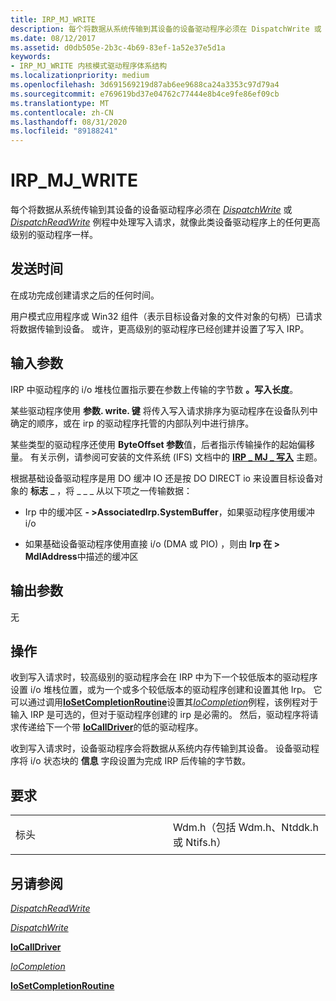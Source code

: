 ```yaml
---
title: IRP_MJ_WRITE
description: 每个将数据从系统传输到其设备的设备驱动程序必须在 DispatchWrite 或 DispatchReadWrite 例程中处理写入请求，就像此类设备驱动程序上的任何更高级别的驱动程序一样。
ms.date: 08/12/2017
ms.assetid: d0db505e-2b3c-4b69-83ef-1a52e37e5d1a
keywords:
- IRP_MJ_WRITE 内核模式驱动程序体系结构
ms.localizationpriority: medium
ms.openlocfilehash: 3d691569219d87ab6ee9688ca24a3353c97d79a4
ms.sourcegitcommit: e769619bd37e04762c77444e8b4ce9fe86ef09cb
ms.translationtype: MT
ms.contentlocale: zh-CN
ms.lasthandoff: 08/31/2020
ms.locfileid: "89188241"
---
```

# <a name="irp_mj_write"></a>IRP\_MJ\_WRITE


每个将数据从系统传输到其设备的设备驱动程序必须在 [*DispatchWrite*](./dispatchread--dispatchwrite--and-dispatchreadwrite-routines.md) 或 [*DispatchReadWrite*](./dispatchread--dispatchwrite--and-dispatchreadwrite-routines.md) 例程中处理写入请求，就像此类设备驱动程序上的任何更高级别的驱动程序一样。

<a name="when-sent"></a>发送时间
---------

在成功完成创建请求之后的任何时间。

用户模式应用程序或 Win32 组件（表示目标设备对象的文件对象的句柄）已请求将数据传输到设备。 或许，更高级别的驱动程序已经创建并设置了写入 IRP。

## <a name="input-parameters"></a>输入参数


IRP 中驱动程序的 i/o 堆栈位置指示要在参数上传输的字节数 **。写入长度**。

某些驱动程序使用 **参数. write. 键** 将传入写入请求排序为驱动程序在设备队列中确定的顺序，或在 irp 的驱动程序托管的内部队列中进行排序。

某些类型的驱动程序还使用 **ByteOffset 参数**值，后者指示传输操作的起始偏移量。 有关示例，请参阅可安装的文件系统 (IFS) 文档中的 [**IRP \_ MJ \_ 写入**](../ifs/irp-mj-write.md) 主题。

根据基础设备驱动程序是用 DO 缓冲 IO 还是按 DO DIRECT io 来设置目标设备对象的 **标志** \_ ，将 \_ \_ \_ 从以下项之一传输数据：

-   Irp 中的缓冲区 **- &gt;AssociatedIrp.SystemBuffer**，如果驱动程序使用缓冲 i/o

-   如果基础设备驱动程序使用直接 i/o (DMA 或 PIO) ，则由 **Irp 在 &gt; MdlAddress**中描述的缓冲区

## <a name="output-parameters"></a>输出参数


无

<a name="operation"></a>操作
---------

收到写入请求时，较高级别的驱动程序会在 IRP 中为下一个较低版本的驱动程序设置 i/o 堆栈位置，或为一个或多个较低版本的驱动程序创建和设置其他 Irp。 它可以通过调用[**IoSetCompletionRoutine**](/windows-hardware/drivers/ddi/wdm/nf-wdm-iosetcompletionroutine)设置其[*IoCompletion*](/windows-hardware/drivers/ddi/wdm/nc-wdm-io_completion_routine)例程，该例程对于输入 IRP 是可选的，但对于驱动程序创建的 irp 是必需的。 然后，驱动程序将请求传递给下一个带 [**IoCallDriver**](/windows-hardware/drivers/ddi/wdm/nf-wdm-iocalldriver)的低的驱动程序。

收到写入请求时，设备驱动程序会将数据从系统内存传输到其设备。 设备驱动程序将 i/o 状态块的 **信息** 字段设置为完成 IRP 后传输的字节数。

<a name="requirements"></a>要求
------------

<table>
<colgroup>
<col width="50%" />
<col width="50%" />
</colgroup>
<tbody>
<tr class="odd">
<td><p>标头</p></td>
<td>Wdm.h（包括 Wdm.h、Ntddk.h 或 Ntifs.h）</td>
</tr>
</tbody>
</table>

## <a name="see-also"></a>另请参阅


[*DispatchReadWrite*](/windows-hardware/drivers/ddi/wdm/nc-wdm-driver_dispatch)

[*DispatchWrite*](/windows-hardware/drivers/ddi/wdm/nc-wdm-driver_dispatch)

[**IoCallDriver**](/windows-hardware/drivers/ddi/wdm/nf-wdm-iocalldriver)

[*IoCompletion*](/windows-hardware/drivers/ddi/wdm/nc-wdm-io_completion_routine)

[**IoSetCompletionRoutine**](/windows-hardware/drivers/ddi/wdm/nf-wdm-iosetcompletionroutine)

 


